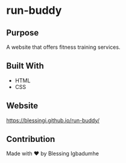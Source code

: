 # run-buddy
## Purpose
A website that offers fitness training services.

## Built With
* HTML
* CSS

## Website
https://blessingi.github.io/run-buddy/

## Contribution
Made with ❤️ by Blessing Igbadumhe
